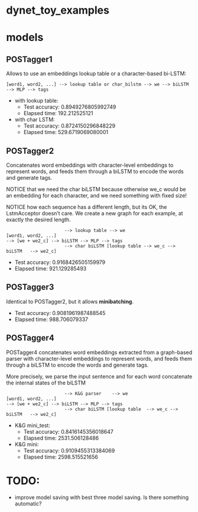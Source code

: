 # dynet_toy_examples

# models

## POSTagger1

Allows to use an embeddings lookup table or a character-based bi-LSTM:

    [word1, word2, ...] --> lookup table or char_bilstm --> we --> biLSTM  --> MLP --> tags

- with lookup table:
    - Test accuracy: 0.8949276805992749
    - Elapsed time: 192.212525121
- with char LSTM:
    - Test accuracy: 0.8724150296848229
    - Elapsed time: 529.6719069080001

## POSTagger2

Concatenates word embeddings with character-level embeddings to represent words, and feeds them through a biLSTM to encode the words and generate tags.

NOTICE that we need the char biLSTM because otherwise we_c would be an embedding for each character, and we need something with fixed size!

NOTICE how each sequence has a different length, but its OK, the LstmAcceptor doesn’t care. We create a new graph  for each example, at exactly the desired length.

                          --> lookup table --> we
    [word1, word2, ...]                                                                     --> [we + we2_c] --> biLSTM --> MLP --> tags
                          --> char biLSTM [lookup table --> we_c --> biLSTM   --> we2_c]

- Test accuracy: 0.9168426505159979
- Elapsed time: 921.129285493

## POSTagger3

Identical to POSTagger2, but it allows **minibatching**.

- Test accuracy: 0.9081961987488545
- Elapsed time: 988.706079337

## POSTagger4

POSTagger4 concatenates word embeddings extracted from a graph-based parser with character-level embeddings to represent words, and feeds them through a biLSTM to encode the words and generate tags.  

More precisely, we parse the input sentence and for each word concatenate the internal states of the biLSTM

                          --> K&G parser    --> we
    [word1, word2, ...]                                                                         --> [we + we2_c] --> biLSTM --> MLP --> tags
                          --> char biLSTM [lookup table  --> we_c --> biLSTM   --> we2_c]

- K&G mini_test:
    - Test accuracy: 0.8416145356018647
    - Elapsed time: 2531.506128486
- K&G mini:
    - Test accuracy: 0.9109455313384069
    - Elapsed time: 2598.515521656

# TODO:
- improve model saving with best three model saving. Is there something automatic?